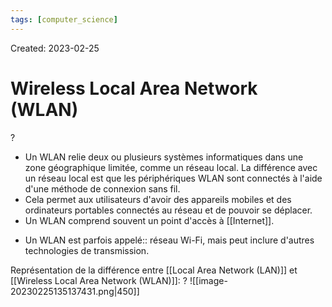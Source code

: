 ```yaml
---
tags: [computer_science] 
---
```

Created: 2023-02-25

# Wireless Local Area Network (WLAN)
?
- Un WLAN relie deux ou plusieurs systèmes informatiques dans une zone géographique limitée, comme un réseau local. La différence avec un réseau local est que les périphériques WLAN sont connectés à l'aide d'une méthode de connexion sans fil.
- Cela permet aux utilisateurs d'avoir des appareils mobiles et des ordinateurs portables connectés au réseau et de pouvoir se déplacer.
- Un WLAN comprend souvent un point d'accès à [[Internet]].
<!--SR:!2024-03-13,129,230-->

- Un WLAN est parfois appelé:: réseau Wi-Fi, mais peut inclure d'autres technologies de transmission.
<!--SR:!2024-01-17,182,230-->

Représentation de la différence entre [[Local Area Network (LAN)]] et [[Wireless Local Area Network (WLAN)]]:
?
![[image-20230225135137431.png|450]]
<!--SR:!2023-12-01,167,250-->

